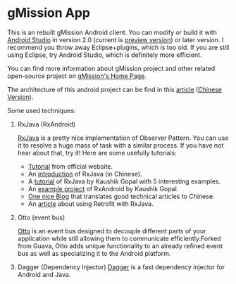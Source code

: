 # gMission App

This is an rebuilt gMission Android client. You can modify or build it with [Android Studio](http://developer.android.com/sdk/index.html?gclid=Cj0KEQiAwNmzBRCaw9uR3dGt950BEiQAnbK962IP5pZlhxCC6jHLgVQErBvAQmCXz1YXYcn_F8AJjsEaAmlq8P8HAQ) in version 2.0 (current is [preview version](http://tools.android.com/download/studio/builds/android-studio-2-0-preview-4)) or later version. I recommend you throw away Eclipse+plugins, which is too old. If you are still using Eclipse, try Android Studio, which is definitely more efficient.

You can find more information about gMission project and other related open-source project on [gMission's Home Page](http://www.gmissionhkust.com).


The architecture of this android project can be find in this [article](https://medium.com/ribot-labs/android-application-architecture-8b6e34acda65#.ynyp3cazw) ([Chinese Version](http://huxian99.github.io/2015/12/07/Android-应用架构/)).

Some used techniques:

1. RxJava (RxAndroid)

    [RxJava](https://github.com/ReactiveX/RxJava) is a pretty nice implementation of Observer Pattern. You can use it to resolve a huge mass of task with a similar process. If you have not hear about that, try it!
    Here are some usefully tutorials:
    
    * [Tutorial](http://reactivex.io/tutorials.html) from official website.
    * An [introduction](http://gank.io/post/560e15be2dca930e00da1083) of RxJava (in Chinese).
    * A [tutorial](https://newcircle.com/s/post/1744/2015/06/29/learning-rxjava-for-android-by-example) of RxJava by Kaushik Gopal with 5 interesting examples.
    * An [example project](https://github.com/kaushikgopal/RxJava-Android-Samples) of RxAndroid by Kaushik Gopal.
    * [One nice Blog](http://huxian99.github.io) that translates good technical articles to Chinese.
    * An [article](http://joluet.github.io/blog/2014/07/07/rxjava-retrofit/) about using Retrofit with RxJava.

2. Otto (event bus)

    [Otto](http://square.github.io/otto/) is an event bus designed to decouple different parts of your application while still allowing them to communicate efficiently.Forked from Guava, Otto adds unique functionality to an already refined event bus as well as specializing it to the Android platform.
    
3. Dagger (Dependency Injector)
    [Dagger](http://square.github.io/dagger/) is a fast dependency injector for Android and Java.